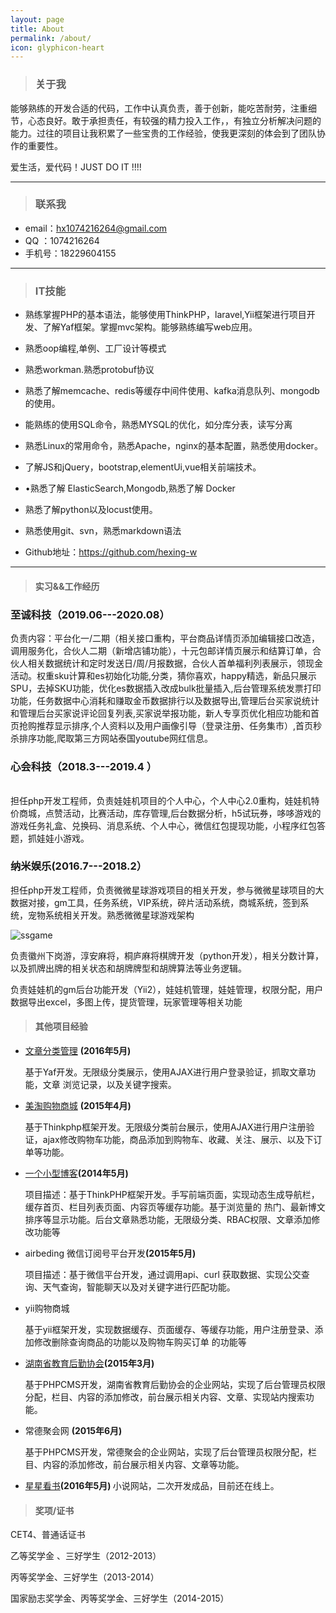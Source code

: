 ```yaml
---
layout: page
title: About
permalink: /about/
icon: glyphicon-heart
---
```


> ### 关于我

   能够熟练的开发合适的代码，工作中认真负责，善于创新，能吃苦耐劳，注重细节，心态良好。敢于承担责任，有较强的精力投入工作，，有独立分析解决问题的能力。过往的项目让我积累了一些宝贵的工作经验，使我更深刻的体会到了团队协作的重要性。

  爱生活，爱代码！JUST DO IT !!!!

---

> ### 联系我

* email：[hx1074216264@gmail.com](mailto:hx1074216264@gmail.com)
* QQ   ：1074216264
* 手机号：18229604155


---

> ### IT技能  

* 熟练掌握PHP的基本语法，能够使用ThinkPHP，laravel,Yii框架进行项目开发、了解Yaf框架。掌握mvc架构。能够熟练编写web应用。

* 熟悉oop编程,单例、工厂设计等模式

* 熟悉workman.熟悉protobuf协议

* 熟悉了解memcache、redis等缓存中间件使用、kafka消息队列、mongodb的使用。

* 能熟练的使用SQL命令，熟悉MYSQL的优化，如分库分表，读写分离

* 熟悉Linux的常用命令，熟悉Apache，nginx的基本配置，熟悉使用docker。

* 了解JS和jQuery，bootstrap,elementUi,vue相关前端技术。

*  •熟悉了解 ElasticSearch,Mongodb,熟悉了解 Docker

* 熟悉了解python以及locust使用。

* 熟悉使用git、svn，熟悉markdown语法

* Github地址：https://github.com/hexing-w


---

> #### 实习&&工作经历 

### 至诚科技（2019.06---2020.08）

负责内容：平台化一/二期（相关接口重构，平台商品详情页添加编辑接口改造，调用服务化，合伙人二期（新增店铺功能），十元包邮详情页展示和结算订单，合伙人相关数据统计和定时发送日/周/月报数据，合伙人首单福利列表展示，领现金活动。权重sku计算和es初始化功能,分类，猜你喜欢，happy精选，新品只展示SPU，去掉SKU功能，优化es数据插入改成bulk批量插入,后台管理系统发票打印功能，任务数据中心消耗和赚取金币数据排行以及数据导出,管理后台买家说统计和管理后台买家说评论回复列表,买家说举报功能，新人专享页优化相应功能和首页抢购推荐显示排序,个人资料以及用户画像引导（登录注册、任务集市）,首页秒杀排序功能,爬取第三方网站泰国youtube网红信息。

### 心会科技（2018.3---2019.4 ）
######

担任php开发工程师，负责娃娃机项目的个人中心，个人中心2.0重构，娃娃机特价商城，点赞活动，比赛活动，库存管理,后台数据分析，h5试玩券，哆哆游戏的游戏任务礼盒、兑换码、消息系统、个人中心，微信红包提现功能，小程序红包答题，抓娃娃小游戏。

### 纳米娱乐(2016.7---2018.2）

 担任php开发工程师，负责微微星球游戏项目的相关开发，参与微微星球项目的大数据对接，gm工具，任务系统，VIP系统，碎片活动系统，商城系统，签到系统，宠物系统相关开发。熟悉微微星球游戏架构

 ![ssgame](http://hexing-w.github.io/css/pics/weiwei.pngs)

负责徽州下岗游，淳安麻将，桐庐麻将棋牌开发（python开发），相关分数计算，以及抓牌出牌的相关状态和胡牌牌型和胡牌算法等业务逻辑。

负责娃娃机的gm后台功能开发（Yii2），娃娃机管理，娃娃管理，权限分配，用户数据导出excel，多图上传，提货管理，玩家管理等相关功能
 





> #### 其他项目经验  

* [文章分类管理](http://2.xyresume.applinzi.com) <strong>(2016年5月) </strong>

   基于Yaf开发。无限级分类展示，使用AJAX进行用户登录验证，抓取文章功能，文章	浏览记录，以及关键字搜索。
   
* [美淘购物商城](http://3.hxing.sinaapp.com/) <strong>(2015年4月) </strong>

   基于Thinkphp框架开发。无限级分类前台展示，使用AJAX进行用户注册验证，ajax修改购物车功能，商品添加到购物车、收藏、关注、展示、以及下订单等功能。


* [一个小型博客](http://2.dhvjfh.sinaapp.com/)<strong>(2014年5月) </strong>

     项目描述：基于ThinkPHP框架开发。手写前端页面，实现动态生成导航栏，缓存首页、栏目列表页面、内容页等缓存功能。基于浏览量的    热门、最新博文排序等显示功能。后台文章熟悉功能，无限级分类、RBAC权限、文章添加修改功能等

* airbeding 微信订阅号平台开发<strong>(2015年5月) </strong>
 
    项目描述：基于微信平台开发，通过调用api、curl 获取数据、实现公交查询、天气查询，智能聊天以及对关键字进行匹配功能。


*  yii购物商城

   基于yii框架开发，实现数据缓存、页面缓存、等缓存功能，用户注册登录、添加修改删除查询商品的功能以及购物车购买订单 的功能等


* [湖南省教育后勤协会](http://www.hnjyhq.com/)<strong>(2015年3月) </strong>
   
  基于PHPCMS开发，湖南省教育后勤协会的企业网站，实现了后台管理员权限分配，栏目、内容的添加修改，前台展示相关内容、文章、实现站内搜索功能。

* 常德聚会网 <strong>(2015年6月) </strong>
   
   基于PHPCMS开发，常德聚会的企业网站，实现了后台管理员权限分配，栏目、内容的添加修改，前台展示相关内容、文章等功能。

* [星星看书](http://m.book.pakchoi.top/)<strong>(2016年5月) </strong>
	小说网站，二次开发成品，目前还在线上。


        
> #### 奖项/证书

CET4、普通话证书 
 
乙等奖学金 、三好学生（2012-2013）

丙等奖学金、三好学生（2013-2014）

国家励志奖学金、丙等奖学金、三好学生（2014-2015）






